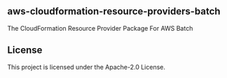 ## aws-cloudformation-resource-providers-batch

The CloudFormation Resource Provider Package For AWS Batch

## License

This project is licensed under the Apache-2.0 License.

